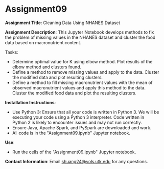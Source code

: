 # Assignment09
**Assignment Title**: Cleaning Data Using NHANES Dataset

**Assignment Description**: 
This Jupyter Notebook develops methods to fix the problem of missing values in the NHANES dataset and cluster the food data based on macronutrient content. 

Tasks:
- Determine optimal value for K using elbow method. Plot results of the elbow method and clusters found.
- Define a method to remove missing values and apply to the data. Cluster the modified data and plot resulting clusters.
- Define a method to fill missing macronutrient values with the mean of observed macronutrient values and apply this method to the data. Cluster the modified food data and plot the resulting clusters.

**Installation Instructions**: 
- Use Python 3: Ensure that all your code is written in Python 3. We will be executing your code using a Python 3 interpreter. Code written in Python 2 is likely to encounter issues and may not run correctly.
- Ensure Java, Apache Spark, and PySpark are downloaded and work.
- All code is in the "Assignment09.ipynb" Jupyter notebook.

**Use**:
- Run the cells of the "Assignment09.ipynb" Jupyter notebook.


**Contact Information**:
Email shuang24@vols.utk.edu for any questions.
